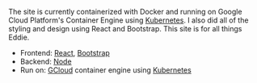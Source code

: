 The site is currently containerized with Docker and running on Google Cloud Platform's 
Container Engine using [Kubernetes](https://kubernetes.io/). I also did all of the 
styling and design using React and Bootstrap. This site is for all things Eddie.
* Frontend: [React](https://facebook.github.io/react/), [Bootstrap](https://getbootstrap.com/)
* Backend: [Node](https://nodejs.org/en/)
* Run on: [GCloud](https://cloud.google.com/) container engine using [Kubernetes](https://kubernetes.io/)